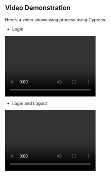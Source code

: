 ## Video Demonstration

Here’s a video showcasing process using Cypress:

- Login
<video width="300" height="200" controls>
  <source src="login.cy.js.mp4" type="video/mp4">
  Your browser does not support the video tag.
</video>

- Login and Logout

<video width="300" height="200" controls>
  <source src="logout.cy.js.mp4" type="video/mp4">
  Your browser does not support the video tag.
</video>
